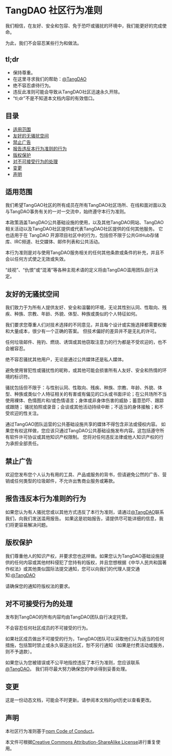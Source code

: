 # TangDAO 社区行为准则

我们相信，在友好、安全和包容、免于恐吓或骚扰的环境中，我们能更好的完成使命。

为此，我们不会容忍某些行为和做法。

## tl;dr

- 保持尊重。
- 在这里寻求我们的帮助：[@TangDAO](https://twitter.com/TangDAO_)
- 绝不容忍虐待行为。
- 违反此准则可能会导致从TangDAO社区迅速永久开除。
- “tl;dr”不是不知道本文档内容的有效借口。

## 目录

- [适用范围](#适用范围)
- [友好的无骚扰空间](#友好的无骚扰空间)
- [禁止广告](#禁止广告)
- [报告违反本行为准则的行为](#报告违反本行为准则的行为)
- [版权保护](#版权保护)
- [对不可接受行为的处理](#对不可接受行为的处理)
- [变更](#变更)
- [声明](#声明)

## 适用范围

我们希望TangGAO社区的所有成员在所有TangDAO社区场所、在线和面对面以及与TangDAO事务有关的一对一交流中，始终遵守本行为准则。

本政策涵盖TangDAO公共基础设施的使用，以及其他TangDAO网站、TangDAO相关活动以及TangDAO社区提供或代表TangDAO社区提供的任何其他服务。 它也适用于在 TangDAO 开源项目社区中的行为，包括但不限于公共GitHub存储库、IRC频道、社交媒体、邮件列表和公共活动。

本行为准则是对与使用TangDAO服务相关的任何其他条款或条件的补充，并且不会以任何方式使之无效或失效。

“歧视”、“仇恨”或“混淆”等各种主观术语的定义将由TangDAO滥用团队自行决定。

## 友好的无骚扰空间

我们致力于为所有人提供友好、安全和温馨的环境，无论其性别认同、性取向、残疾、种族、宗教、年龄、外貌、体型、种族或类似的个人特征如何。

我们要求您尊重人们对技术选择的不同意见，并且每个设计或实施选择都需要权衡和大量成本，很少有一个正确的答案。
但技术偏好的差异并不是无礼的许可。

任何垃圾邮件、拖钓、燃烧、诱饵或其他窃取注意力的行为都是不受欢迎的，也不会被容忍。

绝不容忍骚扰其他用户，无论是通过公共媒体还是私人媒体。

避免使用冒犯性或骚扰性的昵称，或其他可能会损害所有人友好、安全和热情的环境的标识符。

骚扰包括但不限于：与性别认同、性取向、残疾、种族、宗教、年龄、外貌、体型、种族或类似个人特征相关的有害或有偏见的口头或书面评论；在公共场所不当使用裸体、色情图片和/或色情语言；身体或非身体伤害的威胁；蓄意恐吓、跟踪或跟随； 骚扰拍照或录音；会谈或其他活动持续中断；不适当的身体接触；和不受欢迎的性关注。

通过TangGAO团队运营的公共基础设施共享的媒体不得包含非法或侵权内容。 如果您有权这样做，您应该只通过TangDAO公共基础设施发布内容。这包括遵守所有软件许可协议或其他知识产权限制。 您将对任何违反法律或他人知识产权的行为承担全部责任。

## 禁止广告

欢迎您发布您个人认为有用的工具、产品或服务的背书，但请避免公然的广告、营销或任何类型的垃圾邮件，不允许出售商业服务或筹款。

## 报告违反本行为准则的行为

如果您认为有人骚扰您或以其他方式违反了本行为准则，请通过[@TangDAO](https://twitter.com/TangDAO_)联系我们，向我们发送滥用报告。 如果这是初始报告，请提供尽可能详细的信息，我们将更容易解决问题。

## 版权保护

我们尊重他人的知识产权，并要求您也这样做。如果您认为TangDAO基础设施提供的任何内容或其他材料侵犯了您持有的版权，并且您想根据《中华人民共和国著作权法》或其他类似国际法提交通知，您可以向我们的代理人提交通知:[@TangDAO](https://twitter.com/TangDAO_)

请确保您的通知符版权法的要求。

## 对不可接受行为的处理

发布到TangDAO的所有内容均由TangDAO团队自行决定托管。

不会容忍任何社区成员的不可接受的行为。

如果社区成员做出不可接受的行为，TangDAO团队可以采取他们认为适当的任何措施，包括暂时禁止或永久驱逐出社区，恕不另行通知（如果是付费活动或服务，则不予退款）。

如果您认为您被错误或不公平地指控违反了本行为准则，您应该联系[@TangDAO](https://twitter.com/TangDAO_)。 我们将尽最大努力确保您的申诉得到妥善处理。

## 变更

这是一份动态文档，可能会不时更新。请参阅本文档的git历史以查看更改。

## 声明
本社区行为准则基于[npm Code of Conduct](https://www.npmjs.com/policies/conduct)。

本文件可根据[Creative Commons Attribution-ShareAlike
License](http://creativecommons.org/licenses/by-sa/4.0/)进行重复使用。
